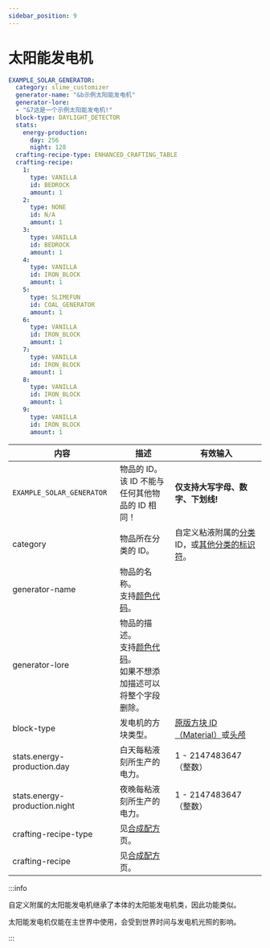 ```yaml
---
sidebar_position: 9
---
```


# 太阳能发电机

```yaml title="solar-generators.yml"
EXAMPLE_SOLAR_GENERATOR:
  category: slime_customizer
  generator-name: "&b示例太阳能发电机"
  generator-lore:
  - "&7这是一个示例太阳能发电机!"
  block-type: DAYLIGHT_DETECTOR
  stats:
    energy-production:
      day: 256
      night: 128
  crafting-recipe-type: ENHANCED_CRAFTING_TABLE
  crafting-recipe:
    1:
      type: VANILLA
      id: BEDROCK
      amount: 1
    2:
      type: NONE
      id: N/A
      amount: 1
    3:
      type: VANILLA
      id: BEDROCK
      amount: 1
    4:
      type: VANILLA
      id: IRON_BLOCK
      amount: 1
    5:
      type: SLIMEFUN
      id: COAL_GENERATOR
      amount: 1
    6:
      type: VANILLA
      id: IRON_BLOCK
      amount: 1
    7:
      type: VANILLA
      id: IRON_BLOCK
      amount: 1
    8:
      type: VANILLA
      id: IRON_BLOCK
      amount: 1
    9:
      type: VANILLA
      id: IRON_BLOCK
      amount: 1
```

| 内容 | 描述 | 有效输入 |
| --- | ----------- | ----------------- |
| `EXAMPLE_SOLAR_GENERATOR` | 物品的 ID。<br />该 ID 不能与任何其他物品的 ID 相同！ | **仅支持大写字母、数字、下划线!** |
| category | 物品所在分类的 ID。 | 自定义粘液附属的[分类](./categories) ID，或[其他分类的标识符](./categories#use-existing-categories)。 |
| generator-name | 物品的名称。<br />支持[颜色代码](../common/color-codes)。 | |
| generator-lore | 物品的描述。<br />支持[颜色代码](../common/color-codes)。<br />如果不想添加描述可以将整个字段删除。 | |
| block-type | 发电机的方块类型。 | [原版方块 ID（Material）](https://hub.spigotmc.org/javadocs/spigot/org/bukkit/Material.html)或[头颅](../common/skull-items) |
| stats.energy-production.day | 白天每粘液刻所生产的电力。 | 1 - 2147483647（整数） |
| stats.energy-production.night | 夜晚每粘液刻所生产的电力。 | 1 - 2147483647（整数） |
| crafting-recipe-type | 见[合成配方](../common/crafting-recipe)页。 | |
| crafting-recipe | 见[合成配方](../common/crafting-recipe)页。 | |

:::info

自定义附属的太阳能发电机继承了本体的太阳能发电机类，因此功能类似。

太阳能发电机仅能在主世界中使用，会受到世界时间与发电机光照的影响。

:::
